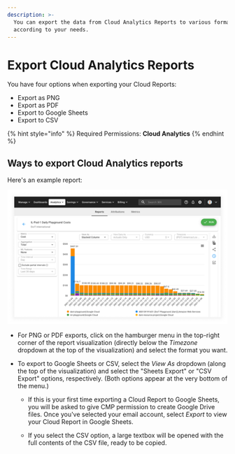 ```yaml
---
description: >-
  You can export the data from Cloud Analytics Reports to various formats,
  according to your needs.
---
```


# Export Cloud Analytics Reports

You have four options when exporting your Cloud Reports:

* Export as PNG
* Export as PDF
* Export to Google Sheets
* Export to CSV

{% hint style="info" %}
Required Permissions: **Cloud Analytics**
{% endhint %}

## Ways to export Cloud Analytics reports

Here's an example report:

![A screenshot showing and example report](../.gitbook/assets/cmp-example-report.png)

* For PNG or PDF exports, click on the hamburger menu in the top-right corner of the report visualization (directly below the _Timezone_ dropdown at the top of the visualization) and select the format you want.

* To export to Google Sheets or CSV, select the _View As_ dropdown (along the top of the visualization) and select the "Sheets Export" or "CSV Export" options, respectively. (Both options appear at the very bottom of the menu.)

  * If this is your first time exporting a Cloud Report to Google Sheets, you will be asked to give CMP permission to create Google Drive files. Once you've selected your email account, select _Export_ to view your Cloud Report in Google Sheets.

  * If you select the CSV option, a large textbox will be opened with the full contents of the CSV file, ready to be copied.
